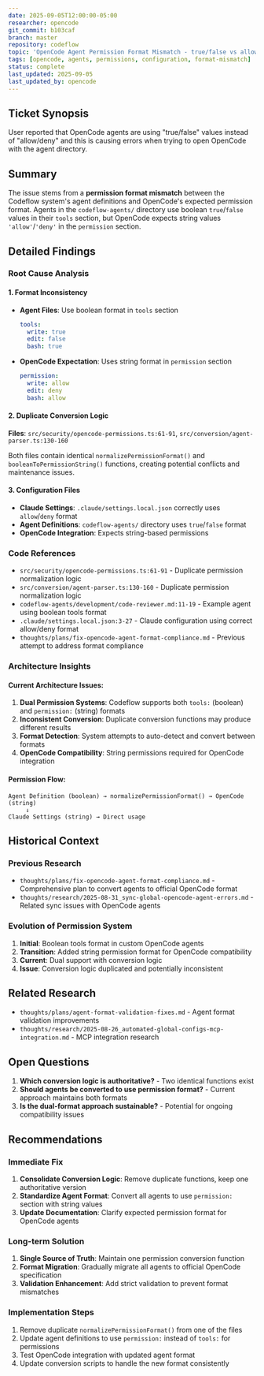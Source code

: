 ```yaml
---
date: 2025-09-05T12:00:00-05:00
researcher: opencode
git_commit: b103caf
branch: master
repository: codeflow
topic: 'OpenCode Agent Permission Format Mismatch - true/false vs allow/deny'
tags: [opencode, agents, permissions, configuration, format-mismatch]
status: complete
last_updated: 2025-09-05
last_updated_by: opencode
---
```


## Ticket Synopsis

User reported that OpenCode agents are using "true/false" values instead of "allow/deny" and this is causing errors when trying to open OpenCode with the agent directory.

## Summary

The issue stems from a **permission format mismatch** between the Codeflow system's agent definitions and OpenCode's expected permission format. Agents in the `codeflow-agents/` directory use boolean `true`/`false` values in their `tools` section, but OpenCode expects string values `'allow'`/`'deny'` in the `permission` section.

## Detailed Findings

### Root Cause Analysis

#### 1. **Format Inconsistency**

- **Agent Files**: Use boolean format in `tools` section
  ```yaml
  tools:
    write: true
    edit: false
    bash: true
  ```
- **OpenCode Expectation**: Uses string format in `permission` section
  ```yaml
  permission:
    write: allow
    edit: deny
    bash: allow
  ```

#### 2. **Duplicate Conversion Logic**

**Files**: `src/security/opencode-permissions.ts:61-91`, `src/conversion/agent-parser.ts:130-160`

Both files contain identical `normalizePermissionFormat()` and `booleanToPermissionString()` functions, creating potential conflicts and maintenance issues.

#### 3. **Configuration Files**

- **Claude Settings**: `.claude/settings.local.json` correctly uses `allow`/`deny` format
- **Agent Definitions**: `codeflow-agents/` directory uses `true`/`false` format
- **OpenCode Integration**: Expects string-based permissions

### Code References

- `src/security/opencode-permissions.ts:61-91` - Duplicate permission normalization logic
- `src/conversion/agent-parser.ts:130-160` - Duplicate permission normalization logic
- `codeflow-agents/development/code-reviewer.md:11-19` - Example agent using boolean tools format
- `.claude/settings.local.json:3-27` - Claude configuration using correct allow/deny format
- `thoughts/plans/fix-opencode-agent-format-compliance.md` - Previous attempt to address format compliance

### Architecture Insights

#### Current Architecture Issues:

1. **Dual Permission Systems**: Codeflow supports both `tools:` (boolean) and `permission:` (string) formats
2. **Inconsistent Conversion**: Duplicate conversion functions may produce different results
3. **Format Detection**: System attempts to auto-detect and convert between formats
4. **OpenCode Compatibility**: String permissions required for OpenCode integration

#### Permission Flow:

```
Agent Definition (boolean) → normalizePermissionFormat() → OpenCode (string)
     ↓
Claude Settings (string) → Direct usage
```

## Historical Context

### Previous Research

- `thoughts/plans/fix-opencode-agent-format-compliance.md` - Comprehensive plan to convert agents to official OpenCode format
- `thoughts/research/2025-08-31_sync-global-opencode-agent-errors.md` - Related sync issues with OpenCode agents

### Evolution of Permission System

1. **Initial**: Boolean tools format in custom OpenCode agents
2. **Transition**: Added string permission format for OpenCode compatibility
3. **Current**: Dual support with conversion logic
4. **Issue**: Conversion logic duplicated and potentially inconsistent

## Related Research

- `thoughts/plans/agent-format-validation-fixes.md` - Agent format validation improvements
- `thoughts/research/2025-08-26_automated-global-configs-mcp-integration.md` - MCP integration research

## Open Questions

1. **Which conversion logic is authoritative?** - Two identical functions exist
2. **Should agents be converted to use permission format?** - Current approach maintains both formats
3. **Is the dual-format approach sustainable?** - Potential for ongoing compatibility issues

## Recommendations

### Immediate Fix

1. **Consolidate Conversion Logic**: Remove duplicate functions, keep one authoritative version
2. **Standardize Agent Format**: Convert all agents to use `permission:` section with string values
3. **Update Documentation**: Clarify expected permission format for OpenCode agents

### Long-term Solution

1. **Single Source of Truth**: Maintain one permission conversion function
2. **Format Migration**: Gradually migrate all agents to official OpenCode specification
3. **Validation Enhancement**: Add strict validation to prevent format mismatches

### Implementation Steps

1. Remove duplicate `normalizePermissionFormat()` from one of the files
2. Update agent definitions to use `permission:` instead of `tools:` for permissions
3. Test OpenCode integration with updated agent format
4. Update conversion scripts to handle the new format consistently
